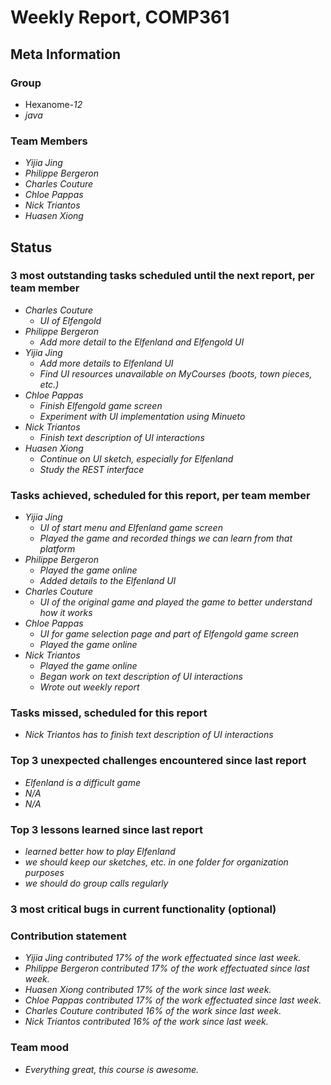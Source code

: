# Weekly Report, COMP361

## Meta Information

### Group

 * Hexanome-*12*
 * *java*

### Team Members

 * *Yijia Jing*
 * *Philippe Bergeron*
 * *Charles Couture*
 * *Chloe Pappas*
 * *Nick Triantos*
 * *Huasen Xiong*

## Status

### 3 most outstanding tasks scheduled until the next report, per team member

 * *Charles Couture*
   * *UI of Elfengold*
 * *Philippe Bergeron*
   * *Add more detail to the Elfenland and Elfengold UI*
 * *Yijia Jing*
   * *Add more details to Elfenland UI*
   * *Find UI resources unavailable on MyCourses (boots, town pieces, etc.)*
 * *Chloe Pappas*
   * *Finish Elfengold game screen*
   * *Experiment with UI implementation using Minueto*
 * *Nick Triantos*
   * *Finish text description of UI interactions*
 * *Huasen Xiong*
   * *Continue on UI sketch, especially for Elfenland*
   * *Study the REST interface*

### Tasks achieved, scheduled for this report, per team member

 * *Yijia Jing*
   * *UI of start menu and Elfenland game screen*
   * *Played the game and recorded things we can learn from that platform*
 * *Philippe Bergeron*
   * *Played the game online*
   * *Added details to the Elfenland UI*
*  *Charles Couture*
   * *UI of the original game and played the game to better understand how it works*
*  *Chloe Pappas*
   * *UI for game selection page and part of Elfengold game screen*
   * *Played the game online*
*  *Nick Triantos*
   * *Played the game online*
   * *Began work on text description of UI interactions*
   * *Wrote out weekly report*

### Tasks missed, scheduled for this report

 * *Nick Triantos has to finish text description of UI interactions*

### Top 3 unexpected challenges encountered since last report

 * *Elfenland is a difficult game*
 * *N/A*
 * *N/A*


### Top 3 lessons learned since last report

 * *learned better how to play Elfenland*
 * *we should keep our sketches, etc. in one folder for organization purposes*
 * *we should do group calls regularly* 

### 3 most critical bugs in current functionality (optional)



### Contribution statement

 * *Yijia Jing contributed 17% of the work effectuated since last week.*
 * *Philippe Bergeron contributed 17% of the work effectuated since last week.*
 * *Huasen Xiong contributed 17% of the work since last week.*  
 * *Chloe Pappas contributed 17% of the work effectuated since last week.*
 * *Charles Couture contributed 16% of the work since last week.*
 * *Nick Triantos contributed 16% of the work since last week.*

### Team mood

 * *Everything great, this course is awesome.*
